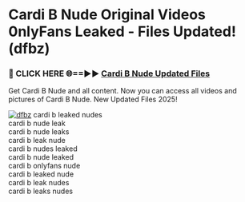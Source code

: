 # Cardi B Nude Original Videos 0nlyFans Leaked - Files Updated! (dfbz)

<h3>🔴 CLICK HERE 🌐==►► <a href="https://tinyurl.com/yrmya6cz" rel="nofollow">Cardi B Nude Updated Files</a></h3>

Get Cardi B Nude and all content. Now you can access all videos and pictures of Cardi B Nude. New Updated Files 2025!

[![dfbz](https://i.imgur.com/FMdXYCs.gif)](https://tinyurl.com/yrmya6cz)
cardi b leaked nudes<br>
cardi b nude leak<br>
cardi b nude leaks<br>
cardi b leak nude<br>
cardi b nudes leaked<br>
cardi b nude leaked<br>
cardi b onlyfans nude<br>
cardi b leaked nude<br>
cardi b leak nudes<br>
cardi b leaks nudes